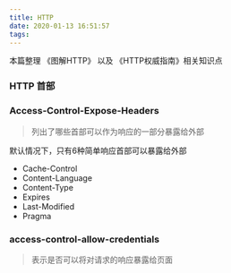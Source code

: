 ```yaml
---
title: HTTP
date: 2020-01-13 16:51:57
tags:
---
```


本篇整理 《图解HTTP》 以及 《HTTP权威指南》相关知识点

### HTTP 首部

### Access-Control-Expose-Headers

> 列出了哪些首部可以作为响应的一部分暴露给外部

默认情况下，只有6种简单响应首部可以暴露给外部

* Cache-Control
* Content-Language
* Content-Type
* Expires
* Last-Modified
* Pragma

### access-control-allow-credentials

> 表示是否可以将对请求的响应暴露给页面

